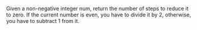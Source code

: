 Given a non-negative integer num, return the number of steps to reduce it to zero. If the current number is even, you have to divide it by 2, otherwise, you have to subtract 1 from it.